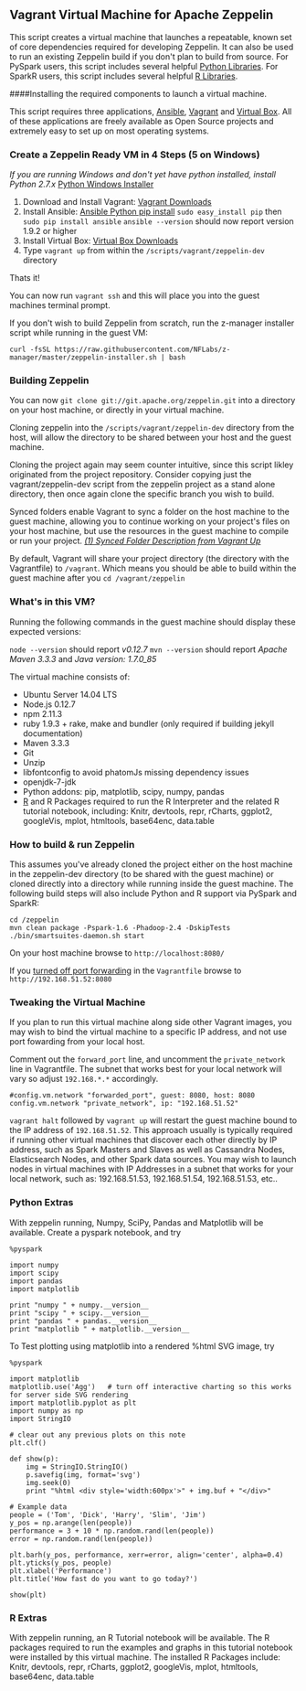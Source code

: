 <!--
Licensed under the Apache License, Version 2.0 (the "License");
you may not use this file except in compliance with the License.
You may obtain a copy of the License at

http://www.apache.org/licenses/LICENSE-2.0

Unless required by applicable law or agreed to in writing, software
distributed under the License is distributed on an "AS IS" BASIS,
WITHOUT WARRANTIES OR CONDITIONS OF ANY KIND, either express or implied.
See the License for the specific language governing permissions and
limitations under the License.
-->
## Vagrant Virtual Machine for Apache Zeppelin
  
This script creates a virtual machine that launches a repeatable, known set of core dependencies required for developing Zeppelin.  It can also be used to run an existing Zeppelin build if you don't plan to build from source.
For PySpark users, this script includes several helpful [Python Libraries](#python-extras).
For SparkR users, this script includes several helpful [R Libraries](#r-extras).
 
####Installing the required components to launch a virtual machine.

This script requires three applications, [Ansible](http://docs.ansible.com/ansible/intro_installation.html#latest-releases-via-pip "Ansible"), [Vagrant](http://www.vagrantup.com "Vagrant") and [Virtual Box](https://www.virtualbox.org/ "Virtual Box").  All of these applications are freely available as Open Source projects and extremely easy to set up on most operating systems.

### Create a Zeppelin Ready VM in 4 Steps (5 on Windows)

*If you are running Windows and don't yet have python installed, install Python 2.7.x*  [Python Windows Installer](https://www.python.org/downloads/release/python-2710/)

1. Download and Install Vagrant:  [Vagrant Downloads](http://www.vagrantup.com/downloads)
2. Install Ansible:  [Ansible Python pip install](http://docs.ansible.com/ansible/intro_installation.html#latest-releases-via-pip)
`sudo easy_install pip` then 
`sudo pip install ansible`
`ansible --version` should now report version 1.9.2 or higher
3. Install Virtual Box: [Virtual Box Downloads](https://www.virtualbox.org/ "Virtual Box")
4. Type `vagrant up`  from within the `/scripts/vagrant/zeppelin-dev` directory

Thats it!

You can now run `vagrant ssh` and this will place you into the guest machines terminal prompt.

If you don't wish to build Zeppelin from scratch, run the z-manager installer script while running in the guest VM:

```
curl -fsSL https://raw.githubusercontent.com/NFLabs/z-manager/master/zeppelin-installer.sh | bash
```



### Building Zeppelin

You can now `git clone git://git.apache.org/zeppelin.git` into a directory on your host machine, or directly in your virtual machine.

Cloning zeppelin into the `/scripts/vagrant/zeppelin-dev` directory from the host, will allow the directory to be shared between your host and the guest machine.

Cloning the project again may seem counter intuitive, since this script likley originated from the project repository.  Consider copying just the vagrant/zeppelin-dev script from the zeppelin project as a stand alone directory, then once again clone the specific branch you wish to build.

Synced folders enable Vagrant to sync a folder on the host machine to the guest machine, allowing you to continue working on your project's files on your host machine, but use the resources in the guest machine to compile or run your project. _[(1) Synced Folder Description from Vagrant Up](https://docs.vagrantup.com/v2/synced-folders/index.html)_

By default, Vagrant will share your project directory (the directory with the Vagrantfile) to `/vagrant`.  Which means you should be able to build within the guest machine after you 
`cd /vagrant/zeppelin`


### What's in this VM?

Running the following commands in the guest machine should display these expected versions:

`node --version` should report *v0.12.7*
`mvn --version` should report *Apache Maven 3.3.3* and *Java version: 1.7.0_85*


The virtual machine consists of:

 - Ubuntu Server 14.04 LTS
 - Node.js 0.12.7
 - npm 2.11.3
 - ruby 1.9.3 + rake, make and bundler (only required if building jekyll documentation)
 - Maven 3.3.3
 - Git
 - Unzip
 - libfontconfig to avoid phatomJs missing dependency issues
 - openjdk-7-jdk
 - Python addons: pip, matplotlib, scipy, numpy, pandas
 - [R](https://www.r-project.org/) and R Packages required to run the R Interpreter and the related R tutorial notebook, including:  Knitr, devtools, repr, rCharts, ggplot2, googleVis, mplot, htmltools, base64enc, data.table
 
### How to build & run Zeppelin

This assumes you've already cloned the project either on the host machine in the zeppelin-dev directory (to be shared with the guest machine) or cloned directly into a directory while running inside the guest machine.  The following build steps will also include Python and R support via PySpark and SparkR:

```
cd /zeppelin
mvn clean package -Pspark-1.6 -Phadoop-2.4 -DskipTests
./bin/smartsuites-daemon.sh start
```

On your host machine browse to `http://localhost:8080/`

If you [turned off port forwarding](#tweaking-the-virtual-machine) in the `Vagrantfile` browse to `http://192.168.51.52:8080`


### Tweaking the Virtual Machine

If you plan to run this virtual machine along side other Vagrant images, you may wish to bind the virtual machine to a specific IP address, and not use port fowarding from your local host.

Comment out the `forward_port` line, and uncomment the `private_network` line in Vagrantfile.  The subnet that works best for your local network will vary so adjust `192.168.*.*` accordingly.

```
#config.vm.network "forwarded_port", guest: 8080, host: 8080
config.vm.network "private_network", ip: "192.168.51.52"
```

`vagrant halt` followed by `vagrant up` will restart the guest machine bound to the IP address of `192.168.51.52`.
This approach usually is typically required if running other virtual machines that discover each other directly by IP address, such as Spark Masters and Slaves as well as Cassandra Nodes, Elasticsearch Nodes, and other Spark data sources.  You may wish to launch nodes in virtual machines with IP Addresses in a subnet that works for your local network, such as: 192.168.51.53, 192.168.51.54, 192.168.51.53, etc..


### Python Extras

With zeppelin running, Numpy, SciPy, Pandas and Matplotlib will be available.  Create a pyspark notebook, and try

```
%pyspark

import numpy
import scipy
import pandas
import matplotlib

print "numpy " + numpy.__version__ 
print "scipy " + scipy.__version__
print "pandas " + pandas.__version__
print "matplotlib " + matplotlib.__version__
```

To Test plotting using matplotlib into a rendered %html SVG image, try

```
%pyspark

import matplotlib
matplotlib.use('Agg')   # turn off interactive charting so this works for server side SVG rendering
import matplotlib.pyplot as plt
import numpy as np
import StringIO

# clear out any previous plots on this note
plt.clf()

def show(p):
    img = StringIO.StringIO()
    p.savefig(img, format='svg')
    img.seek(0)
    print "%html <div style='width:600px'>" + img.buf + "</div>"

# Example data
people = ('Tom', 'Dick', 'Harry', 'Slim', 'Jim')
y_pos = np.arange(len(people))
performance = 3 + 10 * np.random.rand(len(people))
error = np.random.rand(len(people))

plt.barh(y_pos, performance, xerr=error, align='center', alpha=0.4)
plt.yticks(y_pos, people)
plt.xlabel('Performance')
plt.title('How fast do you want to go today?')

show(plt)
``` 

### R Extras

With zeppelin running, an R Tutorial notebook will be available.  The R packages required to run the examples and graphs in this tutorial notebook were installed by this virtual machine.
The installed R Packages include: Knitr, devtools, repr, rCharts, ggplot2, googleVis, mplot, htmltools, base64enc, data.table
